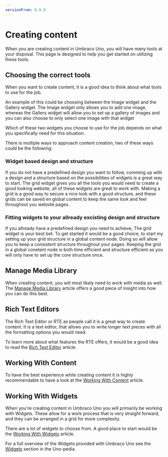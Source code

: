 ```yaml
---
versionFrom: 8.0.0
---
```


# Creating content

When you are creating content in Umbraco Uno, you will have many tools at your disposal. This page is designed to help you get started on utilizing these tools.

## Choosing the correct tools

When you want to create content, it is a good idea to think about what tools to use for the job. 

An example of this could be choosing between the Image widget and the Gallery widget. The Image widget only allows you to add one image, whereas the Gallery widget will allow you to set up a gallery of images and you can also choose to only select one image with that widget

Which of these two widgets you choose to use for the job depends on what you specifically need for this situation.

There is multiple ways to approach content creation, two of these ways could be the following:

### Widget based design and structure

If you do not have a predefined design you want to follow, comming up with a design and a structure based on the possibilities of widgets is a great way to start.
The grid widget gives you all the tools you would need to create a good looking website, all of these widgets are great to work with.
Making a grid is a good way to secure a nice look with a good structure, and these grids can be saved en global content to keep the same look and feel throughout you website pages.


### Fitting widgets to your allready excisting design and structure

If you allready have a predefined design you need to achieve, The grid widget is your best bet.
To get started it would be a good choice, to start my setting up your grid structure in a global content node.
Doing so will allow you to keep a consistent structure throughout your pages.
Keeping the grid in a global conetent node is both time efficient and structure efficient as you will only have to set up the core structure once.


## Manage Media Library

When creating content, you will most likely need to work with media as well. The [Manage Media Library](Manage-Media-Library/index.md) article offers a good piece of insight into how you can do this best.

## Rich Text Editors

The Rich Text Editor or RTE as people call it is a great way to create content. It is a text editor, that allows you to write longer text pieces with all the formatting options you would need.

To learn more about what features the RTE offers, it would be a good idea to read the [Rich Text Editor](Rich-Text-Editors/index.md) article.

## Working With Content

To have the best experience while creating content it is highly recommendable to have a look at the [Working With Content](Work-With-content/index.md) article.

## Working With Widgets

When you're creating content in Umbraco Uno you will primarily be working with Widgets. These allow for a work process that is very straight forward, and they can be arranged in a grid for more complexity.

There are a lot of widgets to choose from. A good place to start would be the [Working With Widgets](Working-With-Widgets/index.md) article.

For a full overview of the Widgets provided with Umbraco Uno see the [Widgets](../Uno-pedia/Widgets/index.md) section in the Uno-pedia.
